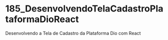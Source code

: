 # 185_DesenvolvendoTelaCadastroPlataformaDioReact
Desenvolvendo a Tela de Cadastro da Plataforma Dio com React
